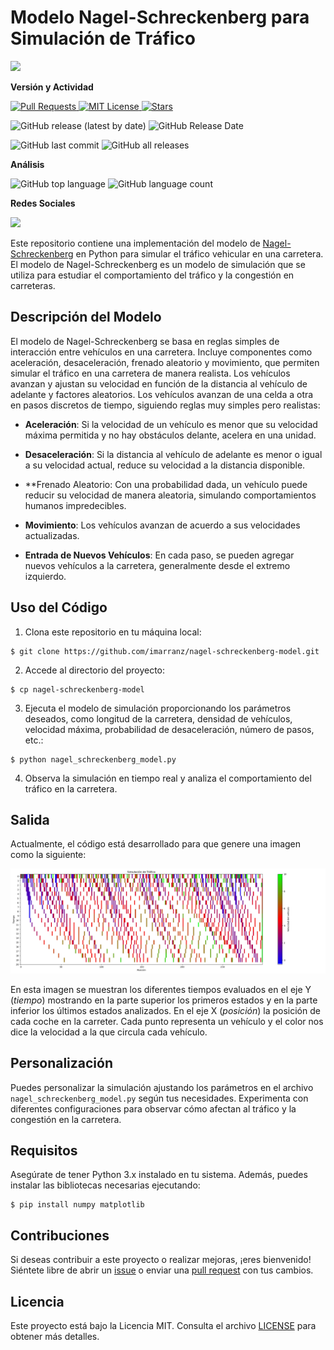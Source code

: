 
# Modelo Nagel-Schreckenberg para Simulación de Tráfico

![](https://repository-images.githubusercontent.com/741367698/c7000baf-1fa6-4cde-b86b-b62ef9ab31c7)

**Versión y Actividad**

<p align="left">
  <a href="https://github.com/imarranz/nagel-schreckenberg-model/pulls">
    <img src="https://img.shields.io/badge/PRs-welcome-brightgreen.svg?longCache=true" alt="Pull Requests">
  </a>
  <a href="LICENSE.md">
    <img src="https://img.shields.io/badge/License-MIT-red.svg?longCache=true" alt="MIT License">
  </a>
   <a href="https://github.com/imarranz/nagel-schreckenberg-model"><img src="https://img.shields.io/github/stars/imarranz/nagel-schreckenberg-model" alt="Stars"/></a>
  </a>
</p>


![GitHub release (latest by date)](https://img.shields.io/github/v/release/imarranz/nagel-schreckenberg-model)
![GitHub Release Date](https://img.shields.io/github/release-date/imarranz/nagel-schreckenberg-model)

![GitHub last commit](https://img.shields.io/github/last-commit/imarranz/nagel-schreckenberg-model)
![GitHub all releases](https://img.shields.io/github/downloads/imarranz/nagel-schreckenberg-model/total)<br>

**Análisis**

![GitHub top language](https://img.shields.io/github/languages/top/imarranz/nagel-schreckenberg-model)
![GitHub language count](https://img.shields.io/github/languages/count/imarranz/nagel-schreckenberg-model)<br>

**Redes Sociales**

<p align="left">
  <a href="https://twitter.com/imarranz" target="_blank">
    <img src="https://img.shields.io/twitter/follow/imarranz.svg?logo=twitter">
  </a>
</p>


Este repositorio contiene una implementación del modelo de [Nagel-Schreckenberg](https://en.wikipedia.org/wiki/Nagel%E2%80%93Schreckenberg_model) en Python para simular el tráfico vehicular en una carretera. El modelo de Nagel-Schreckenberg es un modelo de simulación que se utiliza para estudiar el comportamiento del tráfico y la congestión en carreteras.

## Descripción del Modelo

El modelo de Nagel-Schreckenberg se basa en reglas simples de interacción entre vehículos en una carretera. Incluye componentes como aceleración, desaceleración, frenado aleatorio y movimiento, que permiten simular el tráfico en una carretera de manera realista. Los vehículos avanzan y ajustan su velocidad en función de la distancia al vehículo de adelante y factores aleatorios. Los vehículos avanzan de una celda a otra en pasos discretos de tiempo, siguiendo reglas muy simples pero realistas:

  * **Aceleración**: Si la velocidad de un vehículo es menor que su velocidad máxima permitida y no hay obstáculos delante, acelera en una unidad.

  * **Desaceleración**: Si la distancia al vehículo de adelante es menor o igual a su velocidad actual, reduce su velocidad a la distancia disponible.

  * **Frenado Aleatorio: Con una probabilidad dada, un vehículo puede reducir su velocidad de manera aleatoria, simulando comportamientos humanos impredecibles.

  * **Movimiento**: Los vehículos avanzan de acuerdo a sus velocidades actualizadas.

  * **Entrada de Nuevos Vehículos**: En cada paso, se pueden agregar nuevos vehículos a la carretera, generalmente desde el extremo izquierdo.

## Uso del Código

1. Clona este repositorio en tu máquina local:

```
$ git clone https://github.com/imarranz/nagel-schreckenberg-model.git
```

2. Accede al directorio del proyecto:

```
$ cp nagel-schreckenberg-model
```


3. Ejecuta el modelo de simulación proporcionando los parámetros deseados, como longitud de la carretera, densidad de vehículos, velocidad máxima, probabilidad de desaceleración, número de pasos, etc.:

```
$ python nagel_schreckenberg_model.py
```

4. Observa la simulación en tiempo real y analiza el comportamiento del tráfico en la carretera.

## Salida

Actualmente, el código está desarrollado para que genere una imagen como la siguiente:

![](notebooks/results/nagel-schreckenberg-model-300-0.5-10-0.3-20.png)

En esta imagen se muestran los diferentes tiempos evaluados en el eje Y (_tiempo_) mostrando en la parte superior los primeros estados y en la parte inferior los últimos estados analizados. En el eje X (_posición_) la posición de cada coche en la carreter. Cada punto representa un vehículo y el color nos dice la velocidad a la que circula cada vehículo.

## Personalización

Puedes personalizar la simulación ajustando los parámetros en el archivo `nagel_schreckenberg_model.py` según tus necesidades. Experimenta con diferentes configuraciones para observar cómo afectan al tráfico y la congestión en la carretera.

## Requisitos

Asegúrate de tener Python 3.x instalado en tu sistema. Además, puedes instalar las bibliotecas necesarias ejecutando:

```
$ pip install numpy matplotlib
```

## Contribuciones

Si deseas contribuir a este proyecto o realizar mejoras, ¡eres bienvenido! Siéntete libre de abrir un [issue](https://github.com/imarranz/nagel-schreckenberg-model/issues) o enviar una [pull request](https://github.com/imarranz/nagel-schreckenberg-model/pulls) con tus cambios.


## Licencia

Este proyecto está bajo la Licencia MIT. Consulta el archivo [LICENSE](LICENSE.md) para obtener más detalles.
